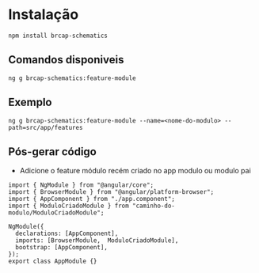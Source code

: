 # Instalação

```
npm install brcap-schematics
```

## Comandos disponiveis

```
ng g brcap-schematics:feature-module
```

## Exemplo

```
ng g brcap-schematics:feature-module --name=<nome-do-modulo> --path=src/app/features
```

## Pós-gerar código

- Adicione o feature módulo recém criado no app modulo ou modulo pai

```
import { NgModule } from "@angular/core";
import { BrowserModule } from "@angular/platform-browser";
import { AppComponent } from "./app.component";
import { ModuloCriadoModule } from "caminho-do-modulo/ModuloCriadoModule";

NgModule({
  declarations: [AppComponent],
  imports: [BrowserModule,  ModuloCriadoModule],
  bootstrap: [AppComponent],
});
export class AppModule {}

```
